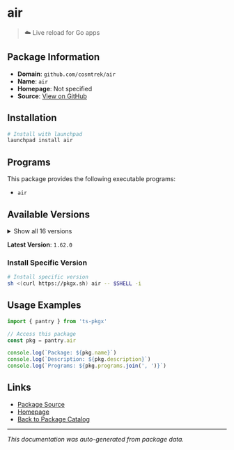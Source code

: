 # air

> ☁️ Live reload for Go apps

## Package Information

- **Domain**: `github.com/cosmtrek/air`
- **Name**: `air`
- **Homepage**: Not specified
- **Source**: [View on GitHub](https://github.com/pkgxdev/pantry/tree/main/projects/github.com/cosmtrek/air/package.yml)

## Installation

```bash
# Install with launchpad
launchpad install air
```

## Programs

This package provides the following executable programs:

- `air`

## Available Versions

<details>
<summary>Show all 16 versions</summary>

- `1.62.0`, `1.61.7`, `1.61.6`, `1.61.5`, `1.61.4`
- `1.61.3`, `1.61.1`, `1.61.0`, `1.60.0`, `1.52.3`
- `1.52.2`, `1.52.1`, `1.52.0`, `1.51.0`, `1.50.0`
- `1.49.0`

</details>

**Latest Version**: `1.62.0`

### Install Specific Version

```bash
# Install specific version
sh <(curl https://pkgx.sh) air -- $SHELL -i
```

## Usage Examples

```typescript
import { pantry } from 'ts-pkgx'

// Access this package
const pkg = pantry.air

console.log(`Package: ${pkg.name}`)
console.log(`Description: ${pkg.description}`)
console.log(`Programs: ${pkg.programs.join(', ')}`)
```

## Links

- [Package Source](https://github.com/pkgxdev/pantry/tree/main/projects/github.com/cosmtrek/air/package.yml)
- [Homepage](#)
- [Back to Package Catalog](../../package-catalog.md)

---

*This documentation was auto-generated from package data.*
